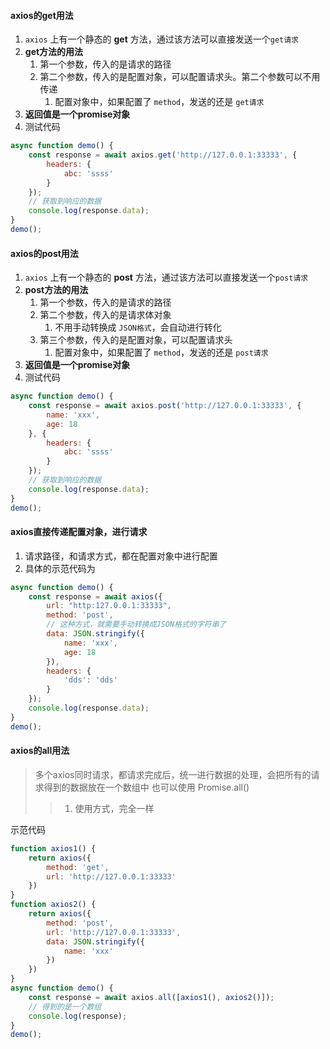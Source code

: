 



#### axios的get用法
1. `axios` 上有一个静态的 **get** 方法，通过该方法可以直接发送一个`get请求`
2. **get方法的用法**
   1. 第一个参数，传入的是请求的路径
   2. 第二个参数，传入的是配置对象，可以配置请求头。第二个参数可以不用传递
      1. 配置对象中，如果配置了 `method`，发送的还是 `get请求`
3. **返回值是一个promise对象**
4. 测试代码
```js
async function demo() {
    const response = await axios.get('http://127.0.0.1:33333', {
        headers: {
            abc: 'ssss'
        }
    });
    // 获取到响应的数据
    console.log(response.data);
}
demo();
```





#### axios的post用法
1. `axios` 上有一个静态的 **post** 方法，通过该方法可以直接发送一个`post请求`
2. **post方法的用法**
   1. 第一个参数，传入的是请求的路径
   2. 第二个参数，传入的是请求体对象
      1. 不用手动转换成 `JSON格式`，会自动进行转化
   3. 第三个参数，传入的是配置对象，可以配置请求头
      1. 配置对象中，如果配置了 `method`，发送的还是 `post请求`
3. **返回值是一个promise对象**
4. 测试代码
```js
async function demo() {
    const response = await axios.post('http://127.0.0.1:33333', {
        name: 'xxx',
        age: 18
    }, {
        headers: {
            abc: 'ssss'
        }
    });
    // 获取到响应的数据
    console.log(response.data);
}
demo();
```




#### axios直接传递配置对象，进行请求
1. 请求路径，和请求方式，都在配置对象中进行配置
2. 具体的示范代码为
```js
async function demo() {
    const response = await axios({
        url: "http:127.0.0.1:33333",
        method: 'post',
        // 这种方式，就需要手动转换成JSON格式的字符串了
        data: JSON.stringify({
            name: 'xxx',
            age: 18
        }),
        headers: {
            'dds': 'dds'
        }
    });
    console.log(response.data);
}
demo();
```



#### axios的all用法
> 多个axios同时请求，都请求完成后，统一进行数据的处理，会把所有的请求得到的数据放在一个数组中
> 也可以使用 Promise.all()
>> 1. 使用方式，完全一样


示范代码
```js
function axios1() {
    return axios({
        method: 'get',
        url: 'http://127.0.0.1:33333'
    })
}
function axios2() {
    return axios({
        method: 'post',
        url: 'http://127.0.0.1:33333',
        data: JSON.stringify({
            name: 'xxx'
        })
    })
}
async function demo() {
    const response = await axios.all([axios1(), axios2()]);
    // 得到的是一个数组
    console.log(response);
}
demo();
```